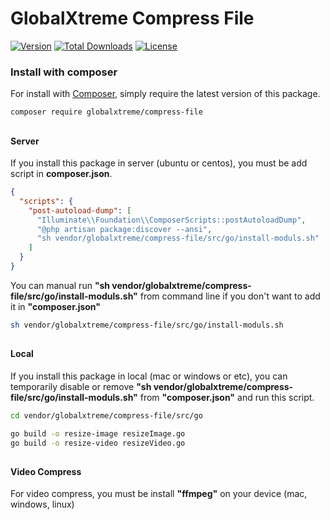 GlobalXtreme Compress File
======

[![Version](http://poser.pugx.org/globalxtreme/compress-file/version)](https://packagist.org/packages/globalxtreme/compress-file)
[![Total Downloads](http://poser.pugx.org/globalxtreme/compress-file/downloads)](https://packagist.org/packages/globalxtreme/compress-file)
[![License](http://poser.pugx.org/globalxtreme/compress-file/license)](https://packagist.org/packages/globalxtreme/compress-file)

### Install with composer

For install with [Composer](https://getcomposer.org/), simply require the
latest version of this package.

```bash
composer require globalxtreme/compress-file
```
##
#### Server
If you install this package in server (ubuntu or centos), you must be add script in **composer.json**.
```json
{
  "scripts": {
    "post-autoload-dump": [
      "Illuminate\\Foundation\\ComposerScripts::postAutoloadDump", 
      "@php artisan package:discover --ansi",
      "sh vendor/globalxtreme/compress-file/src/go/install-moduls.sh"
    ]
  }
} 
```

You can manual run **"sh vendor/globalxtreme/compress-file/src/go/install-moduls.sh"** from command line if you don't want to add it in **"composer.json"**
```bash
sh vendor/globalxtreme/compress-file/src/go/install-moduls.sh
```

##
#### Local
If you install this package in local (mac or windows or etc), you can temporarily disable or remove **"sh vendor/globalxtreme/compress-file/src/go/install-moduls.sh"** from **"composer.json"** and run this script.
```bash
cd vendor/globalxtreme/compress-file/src/go

go build -o resize-image resizeImage.go
go build -o resize-video resizeVideo.go
```

##
#### Video Compress
For video compress, you must be install **"ffmpeg"** on your device (mac, windows, linux)
